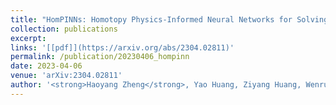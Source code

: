 ```yaml
---
title: "HomPINNs: Homotopy Physics-Informed Neural Networks for Solving the Inverse Problems of Nonlinear Differential Equations With Multiple Solutions"
collection: publications
excerpt:
links: '[[pdf]](https://arxiv.org/abs/2304.02811)'
permalink: /publication/20230406_hompinn
date: 2023-04-06
venue: 'arXiv:2304.02811'
author: '<strong>Haoyang Zheng</strong>, Yao Huang, Ziyang Huang, Wenrui Hao, Guang Lin'
---
```

